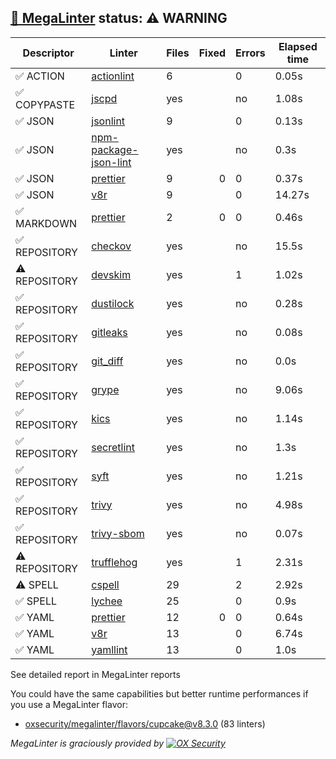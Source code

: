 ## [🦙 MegaLinter](https://megalinter.io/8.3.0) status: ⚠️ WARNING

| Descriptor  |                                          Linter                                           |Files|Fixed|Errors|Elapsed time|
|-------------|-------------------------------------------------------------------------------------------|-----|----:|------|------------|
|✅ ACTION    |[actionlint](https://megalinter.io/8.3.0/descriptors/action_actionlint)                    |    6|     |     0|0.05s       |
|✅ COPYPASTE |[jscpd](https://megalinter.io/8.3.0/descriptors/copypaste_jscpd)                           |yes  |     |no    |1.08s       |
|✅ JSON      |[jsonlint](https://megalinter.io/8.3.0/descriptors/json_jsonlint)                          |    9|     |     0|0.13s       |
|✅ JSON      |[npm-package-json-lint](https://megalinter.io/8.3.0/descriptors/json_npm_package_json_lint)|yes  |     |no    |0.3s        |
|✅ JSON      |[prettier](https://megalinter.io/8.3.0/descriptors/json_prettier)                          |    9|    0|     0|0.37s       |
|✅ JSON      |[v8r](https://megalinter.io/8.3.0/descriptors/json_v8r)                                    |    9|     |     0|14.27s      |
|✅ MARKDOWN  |[prettier](https://megalinter.io/8.3.0/descriptors/markdown_prettier)                      |    2|    0|     0|0.46s       |
|✅ REPOSITORY|[checkov](https://megalinter.io/8.3.0/descriptors/repository_checkov)                      |yes  |     |no    |15.5s       |
|⚠️ REPOSITORY|[devskim](https://megalinter.io/8.3.0/descriptors/repository_devskim)                      |yes  |     |     1|1.02s       |
|✅ REPOSITORY|[dustilock](https://megalinter.io/8.3.0/descriptors/repository_dustilock)                  |yes  |     |no    |0.28s       |
|✅ REPOSITORY|[gitleaks](https://megalinter.io/8.3.0/descriptors/repository_gitleaks)                    |yes  |     |no    |0.08s       |
|✅ REPOSITORY|[git_diff](https://megalinter.io/8.3.0/descriptors/repository_git_diff)                    |yes  |     |no    |0.0s        |
|✅ REPOSITORY|[grype](https://megalinter.io/8.3.0/descriptors/repository_grype)                          |yes  |     |no    |9.06s       |
|✅ REPOSITORY|[kics](https://megalinter.io/8.3.0/descriptors/repository_kics)                            |yes  |     |no    |1.14s       |
|✅ REPOSITORY|[secretlint](https://megalinter.io/8.3.0/descriptors/repository_secretlint)                |yes  |     |no    |1.3s        |
|✅ REPOSITORY|[syft](https://megalinter.io/8.3.0/descriptors/repository_syft)                            |yes  |     |no    |1.21s       |
|✅ REPOSITORY|[trivy](https://megalinter.io/8.3.0/descriptors/repository_trivy)                          |yes  |     |no    |4.98s       |
|✅ REPOSITORY|[trivy-sbom](https://megalinter.io/8.3.0/descriptors/repository_trivy_sbom)                |yes  |     |no    |0.07s       |
|⚠️ REPOSITORY|[trufflehog](https://megalinter.io/8.3.0/descriptors/repository_trufflehog)                |yes  |     |1     |2.31s       |
|⚠️ SPELL     |[cspell](https://megalinter.io/8.3.0/descriptors/spell_cspell)                             |29   |     |2     |2.92s       |
|✅ SPELL     |[lychee](https://megalinter.io/8.3.0/descriptors/spell_lychee)                             |25   |     |     0|0.9s        |
|✅ YAML      |[prettier](https://megalinter.io/8.3.0/descriptors/yaml_prettier)                          |12   |    0|     0|0.64s       |
|✅ YAML      |[v8r](https://megalinter.io/8.3.0/descriptors/yaml_v8r)                                    |13   |     |     0|6.74s       |
|✅ YAML      |[yamllint](https://megalinter.io/8.3.0/descriptors/yaml_yamllint)                          |13   |     |     0|1.0s        |

See detailed report in MegaLinter reports

You could have the same capabilities but better runtime performances if you use a MegaLinter flavor:
- [oxsecurity/megalinter/flavors/cupcake@v8.3.0](https://megalinter.io/8.3.0/flavors/cupcake/) (83 linters)


_MegaLinter is graciously provided by [![OX Security](https://www.ox.security/wp-content/uploads/2022/06/logo.svg?ref=megalinter_comment)](https://www.ox.security/?ref=megalinter)_